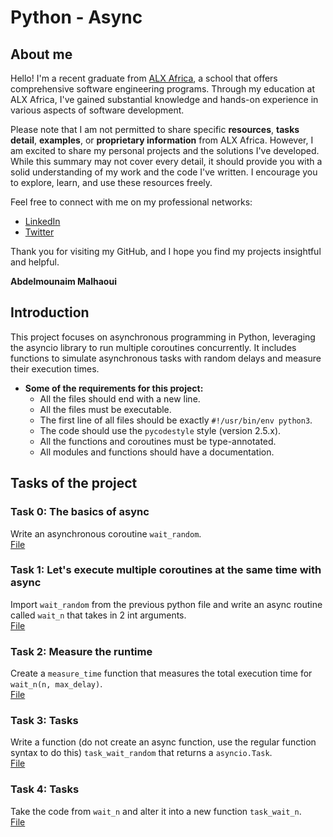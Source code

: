 # Python - Async

## About me
Hello! I'm a recent graduate from [ALX Africa](https://www.alxafrica.com/), a school that offers comprehensive software engineering programs. Through my education at ALX Africa, I've gained substantial knowledge and hands-on experience in various aspects of software development.

Please note that I am not permitted to share specific **resources**, **tasks detail**, **examples**, or **proprietary information** from ALX Africa. However, I am excited to share my personal projects and the solutions I've developed. While this summary may not cover every detail, it should provide you with a solid understanding of my work and the code I've written. I encourage you to explore, learn, and use these resources freely.

Feel free to connect with me on my professional networks:
- [LinkedIn](https://www.linkedin.com/in/abdelmounaim-malhaoui/)
- [Twitter](https://x.com/abdelmo65183220)

Thank you for visiting my GitHub, and I hope you find my projects insightful and helpful.

**Abdelmounaim Malhaoui**

## Introduction

This project focuses on asynchronous programming in Python, leveraging the asyncio library to run multiple coroutines concurrently. It includes functions to simulate asynchronous tasks with random delays and measure their execution times.  
+ **Some of the requirements for this project:**  
	- All the files should end with a new line.    
	- All the files must be executable.  
	- The first line of all files should be exactly `#!/usr/bin/env python3`.  
	- The code should use the `pycodestyle` style (version 2.5.x).  
	- All the functions and coroutines must be type-annotated.  
	- All modules and functions should have a documentation.  

## Tasks of the project

### Task 0: The basics of async

Write an asynchronous coroutine `wait_random`.  
[File](0-basic_async_syntax.py)

### Task 1: Let's execute multiple coroutines at the same time with async

Import `wait_random` from the previous python file and write an async routine called `wait_n` that takes in 2 int arguments.  
[File](1-concurrent_coroutines.py)

### Task 2: Measure the runtime

Create a `measure_time` function that measures the total execution time for `wait_n(n, max_delay)`.  
[File](2-measure_runtime.py)

### Task 3: Tasks

Write a function (do not create an async function, use the regular function syntax to do this) `task_wait_random` that returns a `asyncio.Task`.  
[File](3-tasks.py)

### Task 4: Tasks

Take the code from `wait_n` and alter it into a new function `task_wait_n`.  
[File](4-tasks.py)
